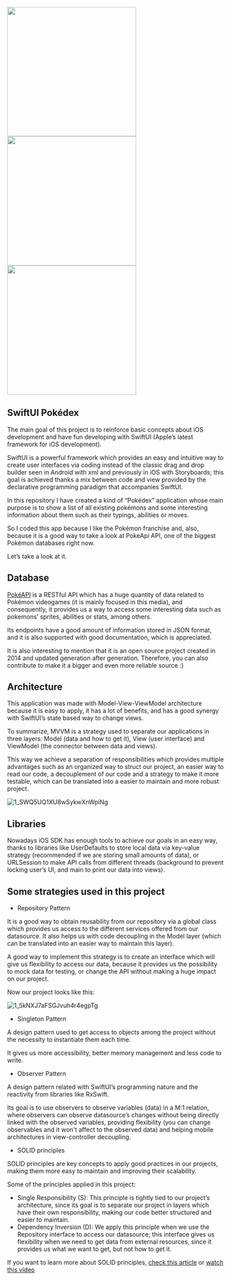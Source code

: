 <img width="300px" src="https://user-images.githubusercontent.com/49367885/202322769-654e653c-25a5-4aef-9ca7-5287aac79aa3.png"> <img width="300px" src="https://user-images.githubusercontent.com/49367885/202322787-c2eaa318-c6bb-41ee-b090-4f83ae367166.png"> <img width="300px" src="https://user-images.githubusercontent.com/49367885/202323542-ca32a72a-70e9-4f8f-a7f9-546ff0413607.png">


## SwiftUI Pokédex

The main goal of this project is to reinforce basic concepts about iOS development and have fun developing with SwiftUI (Apple’s latest framework for iOS development).

SwiftUI is a powerful framework which provides an easy and intuitive way to create user interfaces via coding instead of the classic drag and drop builder seen in Android with xml and previously in iOS with Storyboards; this goal is achieved thanks a mix between code and view provided by the declarative programming paradigm that accompanies SwiftUI.

In this repository I have created a kind of “Pokédex” application whose main purpose is to show a list of all existing pokémons and some interesting information about them such as their typings, abilities or moves.

So I coded this app because I like the Pokémon franchise and, also, because it is a good way to take a look at PokeApi API, one of the biggest Pokémon databases right now.
 
Let’s take a look at it.

## Database

[PokéAPI](https://pokeapi.co/) is a RESTful API which has a huge quantity of data related to Pokémon videogames (it is mainly focused in this media), and consequently, it provides us a way to access some interesting data such as pokemons’ sprites, abilities or stats, among others.

Its endpoints have a good amount of information stored in JSON format, and it is also supported with good documentation, which is appreciated.

It is also interesting to mention that it is an open source project created in 2014 and updated generation after generation. Therefore, you can also contribute to make it a bigger and even more reliable source :)

## Architecture

This application was made with Model-View-ViewModel architecture because it is easy to apply, it has a lot of benefits, and has a good synergy with SwiftUI’s state based way to change views.

To summarize, MVVM is a strategy used to separate our applications in three layers: Model (data and how to get it), View (user interface) and ViewModel (the connector between data and views).

This way we achieve a separation of responsibilities which provides multiple advantages such as an organized way to struct our project, an easier way to read our code, a decouplement of our code and a strategy to make it more testable, which can be translated into a easier to maintain and more robust project.

![1_SWQ5UQ1XU8wSykwXnWpiNg](https://user-images.githubusercontent.com/49367885/202320477-681c7c14-9bdb-4cae-8d22-2b54c65bff73.png)

## Libraries

Nowadays iOS SDK has enough tools to achieve our goals in an easy way, thanks to libraries like UserDefaults to store local data via key-value strategy (recommended if we are storing small amounts of data), or URLSession to make API calls from different threads (background to prevent locking user’s UI, and main to print our data into views).

## Some strategies used in this project

- Repository Pattern

It is a good way to obtain reusability from our repository via a global class which provides us access to the different services offered from our datasource. It also helps us with code decoupling in the Model layer (which can be translated into an easier way to maintain this layer).

A good way to implement this strategy is to create an interface which will give us flexibility to access our data, because it provides us the possibility to mock data for testing, or change the API without making a huge impact on our project.

Now our project looks like this:

![1_5kNXJ7aFSGJvuh4r4egpTg](https://user-images.githubusercontent.com/49367885/202320651-79982d45-2991-4869-80fb-43f55d854e86.png)

- Singleton Pattern

A design pattern used to get access to objects among the project without the necessity to instantiate them each time.

It gives us more accessibility, better memory management and less code to write.

- Observer Pattern

A design pattern related with SwiftUI’s programming nature and the reactivity from libraries like RxSwift.

Its goal is to use observers to observe variables (data) in a M:1 relation, where observers can observe datasource’s changes without being directly linked with the observed variables, providing flexibility (you can change observables and it won't affect to the observed data) and helping mobile architectures in view-controller decoupling.

- SOLID principles

SOLID principles are key concepts to apply good practices in our projects, making them more easy to maintain and improving their scalability.

Some of the principles applied in this project:
  - Single Responsibility (S): This principle is tightly tied to our project’s architecture, since its goal is to separate our project in layers which have their own responsibility, making our code better structured and easier to maintain.
  - Dependency Inversion (D): We apply this principle when we use the Repository interface to access our datasource; this interface gives us flexibility when we need to get data from external resources, since it provides us what we want to get, but not how to get it.

If you want to learn more about SOLID principles, [check this article](https://www.baeldung.com/solid-principles) or [watch this video](https://youtu.be/t8VTLxMsufU)


